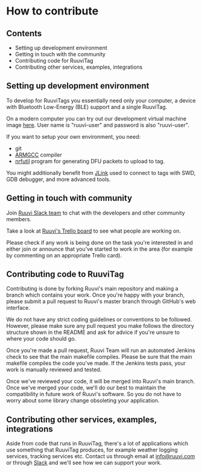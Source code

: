 # How to contribute

## Contents
- Setting up development environment
- Getting in touch with the community
- Contributing code for RuuviTag
- Contributing other services, examples, integrations

## Setting up development environment
To develop for RuuviTags you essentially need only your computer, a device with Bluetooth Low-Energy (BLE) support 
and a single RuuviTag.

On a modern computer you can try out our development virtual machine image [here](http://46.101.140.152/RuuviBuilder_public_01.ova).
User name is "ruuvi-user" and password is also "ruuvi-user".

If you want to setup your own environment, you need:

- git
- [ARMGCC](https://launchpad.net/gcc-arm-embedded) compiler
- [nrfutil](https://github.com/NordicSemiconductor/pc-nrfutil) program for generating DFU packets to upload to tag. 

You might additionally benefit from [JLink](https://www.segger.com/jlink-debug-probes.html) used to 
connect to tags with SWD, GDB debugger, and more advanced tools.

## Getting in touch with community
Join [Ruuvi Slack team](http://slack.ruuvi.com) to chat with the developers and other community members.

Take a look at [Ruuvi's Trello board](https://trello.com/b/kz1llpvK/ruuvitag-firmware) to see what people are working on.

Please check if any work is being done on the task you're interested in and either join or announce that you've started to work in the area
(for example by commenting on an appropriate Trello card).

## Contributing code to RuuviTag
Contributing is done by forking Ruuvi's main repository and making a branch which contains your work.
Once you're happy with your branch, please submit a pull request to Ruuvi's master branch through GitHub's web interface.

We do not have any strict coding guidelines or conventions to be followed.
However, please make sure any pull request you make follows the directory structure shown in the README
and ask for advice if you're unsure to where your code should go.

Once you're made a pull request, Ruuvi Team will run an automated Jenkins check to see that the main makefile compiles.
Please be sure that the main makefile compiles the code you've made.
If the Jenkins tests pass, your work is manually reviewed and tested.

Once we've reviewed your code, it will be merged into Ruuvi's main branch.
Once we've merged your code, we'll do our best to maintain the compatibility in future work of Ruuvi's software.
So you do not have to worry about some library change obsoleting your application.

## Contributing other services, examples, integrations
Aside from code that runs in RuuviTag, there's a lot of applications which use something that RuuviTag produces, for example weather logging services, tracking services etc.
Contact us through email at [info@ruuvi.com](mailto:info@ruuvi.com) or through [Slack](https://ruuvi.slack.com) and we'll see how we can support your work.

